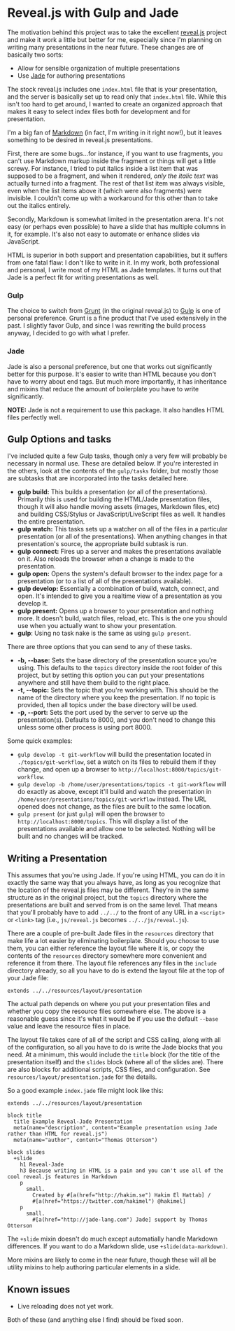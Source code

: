 # Reveal.js with Gulp and Jade

The motivation behind this project was to take the excellent [reveal.js][reveal] project and make it work a little but 
better for me, especially since I'm planning on writing many presentations in the near future. These changes are of 
basically two sorts:

* Allow for sensible organization of multiple presentations
* Use [Jade][jade] for authoring presentations

The stock reveal.js includes one `index.html` file that is your presentation, and the server is basically set up to 
read only that `index.html` file. While this isn't too hard to get around, I wanted to create an organized approach 
that makes it easy to select index files both for development and for presentation.

I'm a big fan of [Markdown][markdown] (in fact, I'm writing in it right now!), but it leaves something to be desired in 
reveal.js presentations. 

First, there are some bugs...for instance, if you want to use fragments, you can't use Markdown markup inside the 
fragment or things will get a little screwy. For instance, I tried to put italics inside a list item that was supposed 
to be a fragment, and when it rendered, *only the italic text* was actually turned into a fragment. The rest of that 
list item was always visible, even when the list items above it (which were also fragments) were invisible. I couldn't 
come up with a workaround for this other than to take out the italics entirely.

Secondly, Markdown is somewhat limited in the presentation arena. It's not easy (or perhaps even possible) to have a 
slide that has multiple columns in it, for example. It's also not easy to automate or enhance slides via JavaScript.

HTML is superior in both support and presentation capabilities, but it suffers from one fatal flaw: I don't like to 
write in it. In my work, both professional and personal, I write most of my HTML as Jade templates. It turns out that 
Jade is a perfect fit for writing presentations as well.

### Gulp

The choice to switch from [Grunt][grunt] (in the original reveal.js) to [Gulp][gulp] is one of personal preference. 
Grunt is a fine product that I've used extensively in the past. I slightly favor Gulp, and since I was rewriting the 
build process anyway, I decided to go with what I prefer.

### Jade

Jade is also a personal preference, but one that works out significantly better for this purpose. It's easier to write 
than HTML because you don't have to worry about end tags. But much more importantly, it has inheritance and mixins that 
reduce the amount of boilerplate you have to write significantly.

**NOTE:** Jade is not a requirement to use this package. It also handles HTML files perfectly well.

## Gulp Options and tasks

I've included quite a few Gulp tasks, though only a very few will probably be necessary in normal use. These are 
detailed below. If you're interested in the others, look at the contents of the `gulp/tasks` folder, but mostly those 
are subtasks that are incorporated into the tasks detailed here.

* **gulp build:** This builds a presentation (or all of the presentations). Primarily this is used for building the
  HTML/Jade presentation files, though it will also handle moving assets (images, Markdown files, etc) and building
  CSS/Stylus or JavaScript/LiveScript files as well. It handles the entire presentation.
* **gulp watch:** This tasks sets up a watcher on all of the files in a particular presentation (or all of the
  presentations). When anything changes in that presentation's source, the appropriate build subtask is run.
* **gulp connect:** Fires up a server and makes the presentations available on it. Also reloads the browser when a
  change is made to the presentation.
* **gulp open:** Opens the system's default browser to the index page for a presentation (or to a list of all of the
  presentations available).
* **gulp develop:** Essentially a combination of build, watch, connect, and open. It's intended to give you a realtime
  view of a presentation as you develop it.
* **gulp present:** Opens up a browser to your presentation and nothing more. It doesn't build, watch files, reload,
  etc. This is the one you should use when you actually want to show your presentation.
* **gulp**: Using no task nake is the same as using `gulp present`.

There are three options that you can send to any of these tasks.

* **-b, --base:** Sets the base directory of the presentation source you're using. This defaults to the `topics`
  directory inside the root folder of this project, but by setting this option you can put your presentations anywhere
  and still have them build to the right place.
* **-t, --topic:** Sets the topic that you're working with. This should be the name of the directory where you keep the
  presentation. If no topic is provided, then all topics under the base directory will be used.
* **-p, --port:** Sets the port used by the server to serve up the presentation(s). Defaults to 8000, and you don't
  need to change this unless some other process is using port 8000.

Some quick examples:

* `gulp develop -t git-workflow` will build the presentation located in `./topics/git-workflow`, set a watch on its 
  files to rebuild them if they change, and open up a browser to `http://localhost:8000/topics/git-workflow`.
* `gulp develop -b /home/user/presentations/topics -t git-workflow` will do exactly as above, except it'll build and
  watch the presentation in `/home/user/presentations/topics/git-workflow` instead. The URL opened does not change, as
  the files are built to the same location.
* `gulp present` (or just `gulp`) will open the browser to `http://localhost:8000/topics`. This will display a list of
  the presentations available and allow one to be selected. Nothing will be built and no changes will be tracked.

## Writing a Presentation

This assumes that you're using Jade. If you're using HTML, you can do it in exactly the same way that you always have,
as long as you recognize that the location of the reveal.js files may be different. They're in the same structure as in
the original project, but the `topics` directory where the presentations are built and served from is on the same level.
That means that you'll probably have to add `../../` to the front of any URL in a `<script>` or `<link>` tag (i.e.,
`js/reveal.js` becomes `../../js/reveal.js`).

There are a couple of pre-built Jade files in the `resources` directory that make life a lot easier by eliminating
boilerplate. Should you choose to use them, you can either reference the layout file where it is, or copy the contents
of the `resources` directory somewhere more convenient and reference it from there. The layout file references any
files in the `include` directory already, so all you have to do is extend the layout file at the top of your Jade file:

```jade
extends ../../resources/layout/presentation
```

The actual path depends on where you put your presentation files and whether you copy the resource files somewhere else.
The above is a reasonable guess since it's what it would be if you use the default `--base` value and leave the resource
files in place.

The layout file takes care of all of the script and CSS calling, along with all of the configuration, so all you have to
do is write the Jade blocks that you need. At a minimum, this would include the `title` block (for the title of the
presentation itself) and the `slides` block (where all of the slides are). There are also blocks for additional scripts,
CSS files, and configuration. See `resources/layout/presentation.jade` for the details.

So a good example `index.jade` file might look like this:

```jade
extends ../../resources/layout/presentation

block title
  title Example Reveal-Jade Presentation
  meta(name="description", content="Example presentation using Jade rather than HTML for reveal.js")
  meta(name="author", content="Thomas Otterson")

block slides
  +slide
    h1 Reveal-Jade
    h3 Because writing in HTML is a pain and you can't use all of the cool reveal.js features in Markdown
    p
      small.
        Created by #[a(href="http://hakim.se") Hakim El Hattab] / 
        #[a(href="https://twitter.com/hakimel") @hakimel]
    p
      small.
        #[a(href="http://jade-lang.com") Jade] support by Thomas Otterson
```

The `+slide` mixin doesn't do much except automatially handle Markdown differences. If you want to do a Markdown slide,
use `+slide(data-markdown)`.

More mixins are likely to come in the near future, though these will all be utility mixins to help authoring particular
elements in a slide.

## Known issues

* Live reloading does not yet work.

Both of these (and anything else I find) should be fixed soon.

[reveal]: https://github.com/hakimel/reveal.js
[jade]: http://jade-lang.com/
[markdown]: https://daringfireball.net/projects/markdown/
[grunt]: http://gruntjs.com/
[gulp]: http://gulpjs.com/
